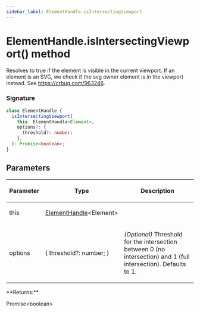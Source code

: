 ```yaml
---
sidebar_label: ElementHandle.isIntersectingViewport
---
```


# ElementHandle.isIntersectingViewport() method

Resolves to true if the element is visible in the current viewport. If an element is an SVG, we check if the svg owner element is in the viewport instead. See https://crbug.com/963246.

### Signature

```typescript
class ElementHandle {
  isIntersectingViewport(
    this: ElementHandle<Element>,
    options?: {
      threshold?: number;
    },
  ): Promise<boolean>;
}
```

## Parameters

<table><thead><tr><th>

Parameter

</th><th>

Type

</th><th>

Description

</th></tr></thead>
<tbody><tr><td>

this

</td><td>

[ElementHandle](./puppeteer.elementhandle.md)&lt;Element&gt;

</td><td>

</td></tr>
<tr><td>

options

</td><td>

&#123; threshold?: number; &#125;

</td><td>

_(Optional)_ Threshold for the intersection between 0 (no intersection) and 1 (full intersection). Defaults to 1.

</td></tr>
</tbody></table>
**Returns:**

Promise&lt;boolean&gt;
